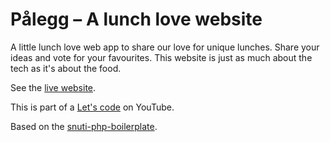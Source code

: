 # Pålegg – A lunch love website

A little lunch love web app to share our love for unique lunches. Share your ideas and vote for your favourites. This website is just as much about the tech as it's about the food.

See the [live website](https://palegg.snuti.net/).

This is part of a [Let's code]() on YouTube.

Based on the [snuti-php-boilerplate](https://github.com/ecker00/snuti-php-boilerplate).
